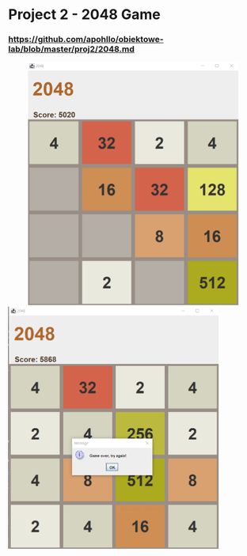 # Project 2 - 2048 Game
### https://github.com/apohllo/obiektowe-lab/blob/master/proj2/2048.md
<img src="https://github.com/sy1wi4/2048/blob/master/2048game.png" width="425" hspace="40"/> <img src="https://github.com/sy1wi4/2048/blob/master/2048gameover.png" width="425"/>
